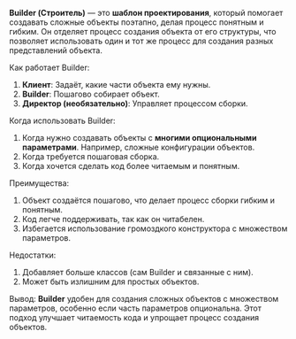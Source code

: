 **Builder (Строитель)** — это **шаблон проектирования**, который помогает создавать сложные объекты поэтапно, делая процесс понятным и гибким. Он отделяет процесс создания объекта от его структуры, что позволяет использовать один и тот же процесс для создания разных представлений объекта.

Как работает Builder:
1. **Клиент**: Задаёт, какие части объекта ему нужны.
2. **Builder**: Пошагово собирает объект.
3. **Директор (необязательно)**: Управляет процессом сборки.

Когда использовать Builder:
1. Когда нужно создавать объекты с **многими опциональными параметрами**. Например, сложные конфигурации объектов.
2. Когда требуется пошаговая сборка.
3. Когда хочется сделать код более читаемым и понятным.

Преимущества:
1. Объект создаётся пошагово, что делает процесс сборки гибким и понятным.
2. Код легче поддерживать, так как он читабелен.
3. Избегается использование громоздкого конструктора с множеством параметров.

Недостатки:
1. Добавляет больше классов (сам Builder и связанные с ним).
2. Может быть излишним для простых объектов.

Вывод: **Builder** удобен для создания сложных объектов с множеством параметров, особенно если часть параметров опциональна. Этот подход улучшает читаемость кода и упрощает процесс создания объектов.